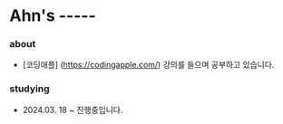 # Ahn's -----

### about
 - [코딩애플] (https://codingapple.com/) 강의를 들으며 공부하고 있습니다.

### studying
 - 2024.03. 18 ~ 진행중입니다.
